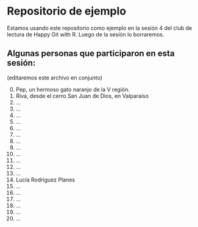 # Repositorio de ejemplo
Estamos usando este repositorio como ejemplo en la sesión 4 del club de lectura de Happy Git with R. Luego de la sesión lo borraremos.

## Algunas personas que participaron en esta sesión:
(editaremos este archivo en conjunto)

0. Pep, un hermoso gato naranjo de la V región.
1. Riva, desde el cerro San Juan de Dios, en Valparaíso
2. ...
3. ...
4. ...
5. ...
6. ...
7. ...
8. ...
9. ...
10. ...
11. ...
12. ...
13. ...
14. Lucía Rodríguez Planes
15. ...
16. ...
17. ...
18. ...
19. ...
20. ...
